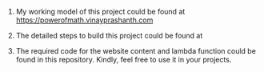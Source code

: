 1. My working model of this project could be found at https://powerofmath.vinayprashanth.com

2. The detailed steps to build this project could be found at 

3. The required code for the website content and lambda function could be found in this repository. Kindly, feel free to use it in your projects.
